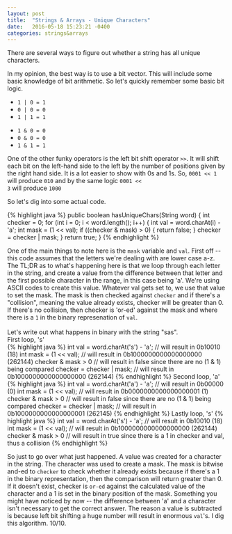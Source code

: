 ```yaml
---
layout: post
title:  "Strings & Arrays - Unique Characters"
date:   2016-05-18 15:23:21 -0400
categories: strings&arrays
---
```


There are several ways to figure out whether a string has all unique characters.

<p>
  In my opinion, the best way is to use a bit vector. This will include some basic knowledge
  of bit arithmetic. So let's quickly remember some basic bit logic.
  <ul>
    <li><code>1 | 0 = 1</code></li>
    <li><code>0 | 0 = 0</code></li>
    <li><code>1 | 1 = 1</code></li>
  </ul>
  <ul>
    <li><code>1 & 0 = 0</code></li>
    <li><code>0 & 0 = 0</code></li>
    <li><code>1 & 1 = 1</code></li>
  </ul>

  One of the other funky operators is the left bit shift operator <code>>></code>. It will shift each bit on the left-hand side to the left
  by the number of positions given by the right hand side.
  It is a lot easier to show with 0s and 1s. So, <code>0001 << 1</code> will produce <code>010</code> and by the same logic
  <code>0001 << 3</code> will produce <code>1000</code>
  <br/>
<p>

<p>
  So let's dig into some actual code.
</p>

{% highlight java %}
public boolean hasUniqueChars(String word) {
  int checker = 0;
  for (int i = 0; i < word.length(); i++) {
    int val = word.charAt(i) - 'a';
    int mask = (1 << val);
    if ((checker & mask) > 0) {
      return false;
    }
    checker = checker | mask;
  }
  return true;
}
{% endhighlight %}

<p>
  One of the main things to note here is the <code>mask</code> variable and <code>val</code>.
  First off -- this code assumes that the letters we're dealing with are lower case a-z. The TL;DR as to what's happening here
  is that we loop through each letter in the string, and create a value from the difference between that letter and the first
  possible character in the range, in this case being 'a'. We're using ASCII codes to create this value. Whatever val gets
  set to, we use that value to set the mask. The mask is then checked against <code>checker</code> and if there's a "collision",
  meaning the value already exists, checker will be greater than 0. If there's no collision, then checker is 'or-ed' against the
  mask and where there is a <code>1</code> in the binary represenation of <code>val</code>. 
  <br/>
  <br/>
  Let's write out what happens in binary with the string "sas".
  <br/>
  First loop, 's'
  <br/>
    {% highlight java %}
      int val = word.charAt('s') - 'a'; // will result in 0b10010 (18)
      int mask = (1 << val); // will result in 0b1000000000000000000 (262144)
      checker & mask > 0 // will result in false since there are no (1 & 1) being compared
      checker = checker | mask; // will result in 0b1000000000000000000 (262144)
    {% endhighlight %}
  Second loop, 'a'
    {% highlight java %}
      int val = word.charAt('a') - 'a'; // will result in 0b00000 (0)
      int mask = (1 << val); // will result in 0b0000000000000000001 (1)
      checker & mask > 0 // will result in false since there are no (1 & 1) being compared
      checker = checker | mask; // will result in 0b1000000000000000001 (262145)
    {% endhighlight %}
  Lastly loop, 's'
    {% highlight java %}
      int val = word.charAt('s') - 'a'; // will result in 0b10010 (18)
      int mask = (1 << val); // will result in 0b1000000000000000000 (262144)
      checker & mask > 0 // will result in true since there is a 1 in checker and val, thus a collision
    {% endhighlight %}

  So just to go over what just happened. A value was created for a character in the string. The character was used
  to create a mask. The mask is bitwise and-ed to <code>checker</code> to check whether it already exists because if 
  there's a 1 in the binary representation, then the comparison will return greater than 0. If it doesn't exist,
  checker is <code>or-ed</code> against the calculated value of the character and a 1 is set in the binary position of
  the mask. Something you might have noticed by now -- the difference between 'a' and a character isn't necessary to
  get the correct answer. The reason a value is subtracted is because left bit shifting a huge number will result in
  enormous <code>val</code>'s. I dig this algorithm. 10/10.
</p>

